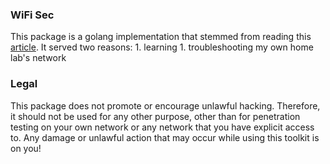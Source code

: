 ### WiFi Sec 
This package is a golang implementation that stemmed from reading
this
[article](https://mrncciew.com/2014/08/16/decrypt-wpa2-psk-using-wireshark/). It served two reasons:
	1. learning
	1. troubleshooting my own home lab's network

### Legal 
This package does not promote or encourage unlawful hacking.
Therefore, it should not be used for any other purpose, other than for penetration
testing on your own network or any network that you have explicit access to.
Any damage or unlawful action that may occur while using this toolkit is on you!
